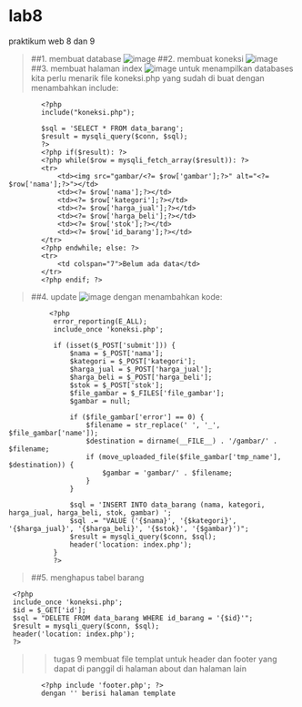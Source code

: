 # lab8
praktikum web 8 dan 9

>##1. membuat database
![image](https://github.com/user-attachments/assets/4c68b20a-2ff1-4cc4-8077-14fd5f0e35b8)
>##2. membuat koneksi
![image](https://github.com/user-attachments/assets/7784e4f3-ebec-4f24-9bf0-b94ef43eb029)
>##3. membuat halaman index
![image](https://github.com/user-attachments/assets/4fe6aab0-b8c0-4e43-afcd-3e639d97e48a)
>untuk menampilkan databases kita perlu menarik file koneksi.php yang sudah di buat dengan menambahkan include:
><!-- untuk mengambil koneksi -->
            <?php
            include("koneksi.php");

            $sql = 'SELECT * FROM data_barang';
            $result = mysqli_query($conn, $sql);
            ?>
            <?php if($result): ?>
            <?php while($row = mysqli_fetch_array($result)): ?>
            <tr>
                <td><img src="gambar/<?= $row['gambar'];?>" alt="<?= $row['nama'];?>"></td>
                <td><?= $row['nama'];?></td>
                <td><?= $row['kategori'];?></td>
                <td><?= $row['harga_jual'];?></td>
                <td><?= $row['harga_beli'];?></td>
                <td><?= $row['stok'];?></td>
                <td><?= $row['id_barang'];?></td>
            </tr>
            <?php endwhile; else: ?>
            <tr>
                <td colspan="7">Belum ada data</td>
            </tr>
            <?php endif; ?>
>##4. update
![image](https://github.com/user-attachments/assets/74f05f68-7c20-4124-abb8-7f32ebeee183)
>dengan menambahkan kode:

              <?php
               error_reporting(E_ALL);
               include_once 'koneksi.php';
               
               if (isset($_POST['submit'])) {
                   $nama = $_POST['nama'];
                   $kategori = $_POST['kategori'];
                   $harga_jual = $_POST['harga_jual'];
                   $harga_beli = $_POST['harga_beli'];
                   $stok = $_POST['stok'];
                   $file_gambar = $_FILES['file_gambar'];
                   $gambar = null;
               
                   if ($file_gambar['error'] == 0) {
                       $filename = str_replace(' ', '_', $file_gambar['name']);
                       $destination = dirname(__FILE__) . '/gambar/' . $filename;
                       if (move_uploaded_file($file_gambar['tmp_name'], $destination)) {
                           $gambar = 'gambar/' . $filename;
                       }
                   }
               
                   $sql = 'INSERT INTO data_barang (nama, kategori, harga_jual, harga_beli, stok, gambar) ';
                   $sql .= "VALUE ('{$nama}', '{$kategori}', '{$harga_jual}', '{$harga_beli}', '{$stok}', '{$gambar}')";
                   $result = mysqli_query($conn, $sql);
                   header('location: index.php');
               }
               ?>
>##5. menghapus tabel barang
    
     <?php
     include_once 'koneksi.php';
     $id = $_GET['id'];
     $sql = "DELETE FROM data_barang WHERE id_barang = '{$id}'";
     $result = mysqli_query($conn, $sql);
     header('location: index.php');
     ?>

     
>> tugas 9 membuat file templat untuk header dan footer yang dapat di panggil di halaman about dan halaman lain

            <?php include 'footer.php'; ?>
            dengan '' berisi halaman template
